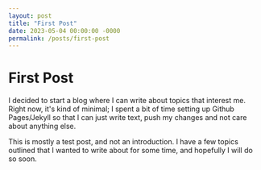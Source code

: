 ```yaml
---
layout: post
title: "First Post"
date: 2023-05-04 00:00:00 -0000
permalink: /posts/first-post
---
```


# First Post

I decided to start a blog where I can write about topics that interest me. Right now, it's kind of minimal; I spent a bit of time setting up Github Pages/Jekyll so that I can just write text, push my changes and not care about anything else.

This is mostly a test post, and not an introduction. I have a few topics outlined that I wanted to write about for some time, and hopefully I will do so soon.
